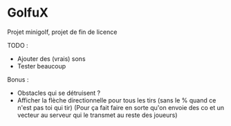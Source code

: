 # GolfuX
Projet minigolf, projet de fin de licence

TODO :
- Ajouter des (vrais) sons
- Tester beaucoup


Bonus :
- Obstacles qui se détruisent ?
- Afficher la flèche directionnelle pour tous les tirs (sans le % quand ce n'est pas toi qui tir) (Pour ça fait faire en sorte qu'on envoie des co et un vecteur au serveur qui le transmet au reste des joueurs)
